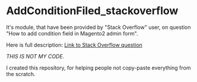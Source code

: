 # AddConditionFiled_stackoverflow
It's module, that have been provided by "Stack Overflow" user, on question "How to add condition field in Magento2 admin form".

Here is full description: [Link to Stack Overflow question](https://magento.stackexchange.com/a/344611/82670)

*THIS IS NOT MY CODE.*

I created this repository, for helping people not copy-paste everything from the scratch.
